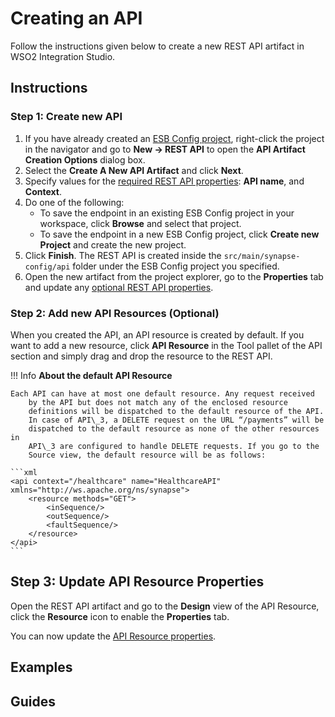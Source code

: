 # Creating an API

Follow the instructions given below to create a new REST API artifact in WSO2 Integration Studio.

## Instructions

### Step 1: Create new API

1. If you have already created an [ESB Config project](../../creating-projects/#esb-config-project), right-click the project in the navigator and go to **New → REST API** to open the **API Artifact Creation Options** dialog box.
2.  Select the **Create A New API Artifact** and click **Next**.
3.  Specify values for the [required REST API properties](../../../references/synapse-properties/rest-api-properties/#rest-api-properties-required): **API name**, and **Context**.
4. Do one of the following:  
    - To save the endpoint in an existing ESB Config project in your workspace, click **Browse** and select that project.
    - To save the endpoint in a new ESB Config project, click **Create new Project** and create the new project.
5.  Click **Finish**. The REST API is created inside the `src/main/synapse-config/api` folder under the ESB Config project you specified.
6. Open the new artifact from the project explorer, go to the <b>Properties</b> tab and update any [optional REST API properties](../../../references/synapse-properties/rest-api-properties/#rest-api-properties-optional).

### Step 2: Add new API Resources (Optional)

When you created the API, an API resource is created by default. If you want to add a new resource, click **API Resource** in the Tool pallet of the API section and simply drag and drop the resource to the REST API.

!!! Info
    **About the default API Resource**
    
    Each API can have at most one default resource. Any request received
        by the API but does not match any of the enclosed resource
        definitions will be dispatched to the default resource of the API.
        In case of API\_3, a DELETE request on the URL “/payments” will be
        dispatched to the default resource as none of the other resources in
        API\_3 are configured to handle DELETE requests. If you go to the
        Source view, the default resource will be as follows: 

    ```xml
    <api context="/healthcare" name="HealthcareAPI" xmlns="http://ws.apache.org/ns/synapse">
        <resource methods="GET">
            <inSequence/>
            <outSequence/>
            <faultSequence/>
        </resource>
    </api>
    ```    

## Step 3: Update API Resource Properties

Open the REST API artifact and go to the **Design** view of the API Resource, click the **Resource** icon to enable the **Properties** tab. 

You can now update the [API Resource properties](../../../references/synapse-properties/rest-api-properties/#rest-api-resource-properties).

## Examples

## Guides